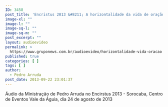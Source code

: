 ```yaml
---
ID: 3458
post_title: 'Encristus 2013 &#8211; A horizontalidade da vida de oração'
image-xl: ""
image-l: ""
image-sq-l: ""
image-sq-m: ""
post_excerpt: ""
layout: audioevideo
permalink: >
  https://www.gruponews.com.br/audioevideo/horizontalidade-vida-oracao
published: true
categories: [ ]
tags: [ ]
author:
  - Pedro Arruda
post_date: 2013-09-22 23:01:37
---
```

Áudio da Ministração de Pedro Arruda no Encirstus 2013 - Sorocaba, Centro de Eventos Vale da Águia, dia 24 de agosto de 2013